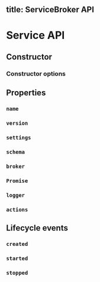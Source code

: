 title: ServiceBroker API 
---

# Service API

## Constructor

### Constructor options

## Properties

### `name`

### `version`

### `settings`

### `schema`

### `broker`

### `Promise`

### `logger`

### `actions`

## Lifecycle events

### `created`

### `started`

### `stopped`
